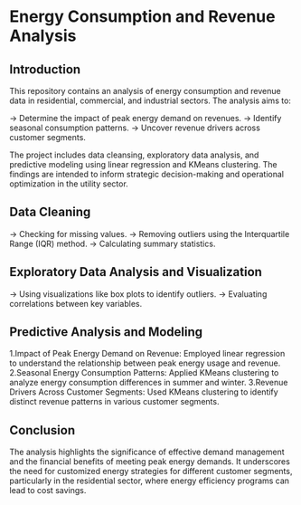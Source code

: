 # Energy Consumption and Revenue Analysis
## Introduction
This repository contains an analysis of energy consumption and revenue data in residential, commercial, and industrial sectors. The analysis aims to:

-> Determine the impact of peak energy demand on revenues.
-> Identify seasonal consumption patterns.
-> Uncover revenue drivers across customer segments.

The project includes data cleansing, exploratory data analysis, and predictive modeling using linear regression and KMeans clustering. The findings are intended to inform strategic decision-making and operational optimization in the utility sector.

## Data Cleaning

-> Checking for missing values.
-> Removing outliers using the Interquartile Range (IQR) method.
-> Calculating summary statistics.

## Exploratory Data Analysis and Visualization

-> Using visualizations like box plots to identify outliers.
-> Evaluating correlations between key variables.

## Predictive Analysis and Modeling

1.Impact of Peak Energy Demand on Revenue: Employed linear regression to understand the relationship between peak   energy usage and revenue.
2.Seasonal Energy Consumption Patterns: Applied KMeans clustering to analyze energy consumption differences in summer and winter.
3.Revenue Drivers Across Customer Segments: Used KMeans clustering to identify distinct revenue patterns in various customer segments.

## Conclusion

The analysis highlights the significance of effective demand management and the financial benefits of meeting peak energy demands. It underscores the need for customized energy strategies for different customer segments, particularly in the residential sector, where energy efficiency programs can lead to cost savings.
